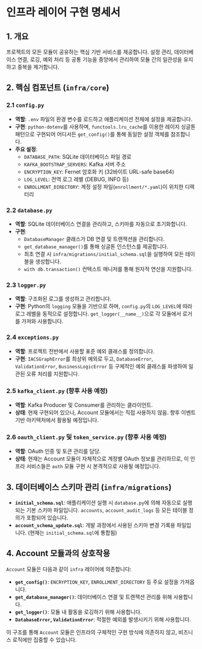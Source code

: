# 인프라 레이어 구현 명세서

## 1. 개요
프로젝트의 모든 모듈이 공유하는 핵심 기반 서비스를 제공합니다. 설정 관리, 데이터베이스 연결, 로깅, 예외 처리 등 공통 기능을 중앙에서 관리하여 모듈 간의 일관성을 유지하고 중복을 제거합니다.

## 2. 핵심 컴포넌트 (`infra/core`)

### 2.1 `config.py`
- **역할**: `.env` 파일의 환경 변수를 로드하고 애플리케이션 전체에 설정을 제공합니다.
- **구현**: `python-dotenv`를 사용하며, `functools.lru_cache`를 이용한 레이지 싱글톤 패턴으로 구현되어 어디서든 `get_config()`를 통해 동일한 설정 객체를 참조합니다.
- **주요 설정**:
    - `DATABASE_PATH`: SQLite 데이터베이스 파일 경로
    - `KAFKA_BOOTSTRAP_SERVERS`: Kafka 서버 주소
    - `ENCRYPTION_KEY`: Fernet 암호화 키 (32바이트 URL-safe base64)
    - `LOG_LEVEL`: 전역 로그 레벨 (DEBUG, INFO 등)
    - `ENROLLMENT_DIRECTORY`: 계정 설정 파일(`enrollment/*.yaml`)이 위치한 디렉터리

### 2.2 `database.py`
- **역할**: SQLite 데이터베이스 연결을 관리하고, 스키마를 자동으로 초기화합니다.
- **구현**:
    - `DatabaseManager` 클래스가 DB 연결 및 트랜잭션을 관리합니다.
    - `get_database_manager()`를 통해 싱글톤 인스턴스를 제공합니다.
    - 최초 연결 시 `infra/migrations/initial_schema.sql`을 실행하여 모든 테이블을 생성합니다.
    - `with db.transaction()` 컨텍스트 매니저를 통해 원자적 연산을 지원합니다.

### 2.3 `logger.py`
- **역할**: 구조화된 로그를 생성하고 관리합니다.
- **구현**: Python의 `logging` 모듈을 기반으로 하며, `config.py`의 `LOG_LEVEL`에 따라 로그 레벨을 동적으로 설정합니다. `get_logger(__name__)`으로 각 모듈에서 로거를 가져와 사용합니다.

### 2.4 `exceptions.py`
- **역할**: 프로젝트 전반에서 사용할 표준 예외 클래스를 정의합니다.
- **구현**: `IACSGraphError`를 최상위 예외로 두고, `DatabaseError`, `ValidationError`, `BusinessLogicError` 등 구체적인 예외 클래스를 파생하여 일관된 오류 처리를 지원합니다.

### 2.5 `kafka_client.py` (향후 사용 예정)
- **역할**: Kafka Producer 및 Consumer를 관리하는 클라이언트.
- **상태**: 현재 구현되어 있으나, Account 모듈에서는 직접 사용하지 않음. 향후 이벤트 기반 아키텍처에서 활용될 예정입니다.

### 2.6 `oauth_client.py` 및 `token_service.py` (향후 사용 예정)
- **역할**: OAuth 인증 및 토큰 관리를 담당.
- **상태**: 현재는 Account 모듈이 자체적으로 계정별 OAuth 정보를 관리하므로, 이 인프라 서비스들은 `auth` 모듈 구현 시 본격적으로 사용될 예정입니다.

## 3. 데이터베이스 스키마 관리 (`infra/migrations`)

- **`initial_schema.sql`**: 애플리케이션 실행 시 `database.py`에 의해 자동으로 실행되는 기본 스키마 파일입니다. `accounts`, `account_audit_logs` 등 모든 테이블 정의가 포함되어 있습니다.
- **`account_schema_update.sql`**: 개발 과정에서 사용된 스키마 변경 기록용 파일입니다. (현재는 `initial_schema.sql`에 통합됨)

## 4. Account 모듈과의 상호작용

`Account` 모듈은 다음과 같이 `infra` 레이어에 의존합니다:
- **`get_config()`**: `ENCRYPTION_KEY`, `ENROLLMENT_DIRECTORY` 등 주요 설정을 가져옵니다.
- **`get_database_manager()`**: 데이터베이스 연결 및 트랜잭션 관리를 위해 사용합니다.
- **`get_logger()`**: 모듈 내 활동을 로깅하기 위해 사용합니다.
- **`DatabaseError`, `ValidationError`**: 적절한 예외를 발생시키기 위해 사용합니다.

이 구조를 통해 `Account` 모듈은 인프라의 구체적인 구현 방식에 의존하지 않고, 비즈니스 로직에만 집중할 수 있습니다.
